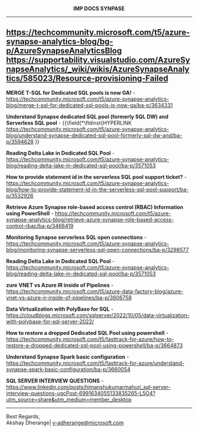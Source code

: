 <p align="center",><b>
IMP DOCS SYNPASE
</b></p>

---

**https://techcommunity.microsoft.com/t5/azure-synapse-analytics-blog/bg-p/AzureSynapseAnalyticsBlog**
**https://supportability.visualstudio.com/AzureSynapseAnalytics/_wiki/wikis/AzureSynapseAnalytics/585023/Resource-provisioning-Failed**
---
**MERGE T-SQL for Dedicated SQL pools is now GA!** - https://techcommunity.microsoft.com/t5/azure-synapse-analytics-blog/merge-t-sql-for-dedicated-sql-pools-is-now-ga/ba-p/3634331 

**Understand Synapse dedicated SQL pool (formerly SQL DW) and Serverless SQL pool** - {{\field{\*\fldinst{HYPERLINK https://techcommunity.microsoft.com/t5/azure-synapse-analytics-blog/understand-synapse-dedicated-sql-pool-formerly-sql-dw-and/ba-p/3594628 }}

**Reading Delta Lake in Dedicated SQL Pool** - https://techcommunity.microsoft.com/t5/azure-synapse-analytics-blog/reading-delta-lake-in-dedicated-sql-pool/ba-p/3571053

**How to provide statement id in the serverless SQL pool support ticket?** - https://techcommunity.microsoft.com/t5/azure-synapse-analytics-blog/how-to-provide-statement-id-in-the-serverless-sql-pool-support/ba-p/3532926

**Retrieve Azure Synapse role-based access control (RBAC) Information using PowerShell** - https://techcommunity.microsoft.com/t5/azure-synapse-analytics-blog/retrieve-azure-synapse-role-based-access-control-rbac/ba-p/3466419

**Monitoring Synapse serverless SQL open connections** - https://techcommunity.microsoft.com/t5/azure-synapse-analytics-blog/monitoring-synapse-serverless-sql-open-connections/ba-p/3298577

**Reading Delta Lake in Dedicated SQL Pool** - https://techcommunity.microsoft.com/t5/azure-synapse-analytics-blog/reading-delta-lake-in-dedicated-sql-pool/ba-p/3571053

**zure VNET vs Azure IR inside of Pipelines** - https://techcommunity.microsoft.com/t5/azure-data-factory-blog/azure-vnet-vs-azure-ir-inside-of-pipelines/ba-p/3606758

**Data Virtualization with PolyBase for SQL** - https://cloudblogs.microsoft.com/sqlserver/2022/10/05/data-virtualization-with-polybase-for-sql-server-2022/

**How to restore a dropped Dedicated SQL Pool using powershell** - https://techcommunity.microsoft.com/t5/fasttrack-for-azure/how-to-restore-a-dropped-dedicated-sql-pool-using-powershell/ba-p/3664873

**Understand Synapse Spark basic configuration** - https://techcommunity.microsoft.com/t5/fasttrack-for-azure/understand-synapse-spark-basic-configuration/ba-p/3660054

**SQL SERVER INTERVIEW QUESTIONS**  - https://www.linkedin.com/posts/himanshukumarmahuri_sql-server-interview-questions-ugcPost-6991634055133835265-L5O4?utm_source=share&utm_medium=member_desktop

---
Best Regards, <br>
Akshay Dherange| v-adherange@microsoft.com



